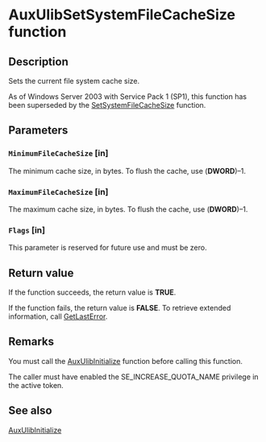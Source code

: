 # AuxUlibSetSystemFileCacheSize function

## Description

Sets the current file system cache size.

As of Windows Server 2003 with Service Pack 1 (SP1), this function has been superseded by the [SetSystemFileCacheSize](https://learn.microsoft.com/windows/desktop/api/memoryapi/nf-memoryapi-setsystemfilecachesize) function.

## Parameters

### `MinimumFileCacheSize` [in]

The minimum cache size, in bytes. To flush the cache, use (**DWORD**)–1.

### `MaximumFileCacheSize` [in]

The maximum cache size, in bytes. To flush the cache, use (**DWORD**)–1.

### `Flags` [in]

This parameter is reserved for future use and must be zero.

## Return value

If the function succeeds, the return value is **TRUE**.

If the function fails, the return value is **FALSE**. To retrieve extended information, call [GetLastError](https://learn.microsoft.com/windows/desktop/api/errhandlingapi/nf-errhandlingapi-getlasterror).

## Remarks

You must call the [AuxUlibInitialize](https://learn.microsoft.com/windows/desktop/api/aux_ulib/nf-aux_ulib-auxulibinitialize) function before calling this function.

The caller must have enabled the SE_INCREASE_QUOTA_NAME privilege in the active token.

## See also

[AuxUlibInitialize](https://learn.microsoft.com/windows/desktop/api/aux_ulib/nf-aux_ulib-auxulibinitialize)